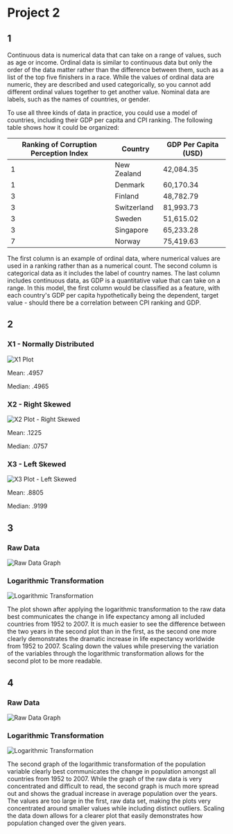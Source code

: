 # Project 2

## 1 

Continuous data is numerical data that can take on a range of values, such as age or income. Ordinal data is similar to continuous data but only the order of the data matter rather than the difference between them, such as a list of the top five finishers in a race. While the values of ordinal data are numeric, they are described and used categorically, so you cannot add different ordinal values together to get another value. Nominal data are labels, such as the names of countries, or gender. 

To use all three kinds of data in practice, you could use a model of countries, including their GDP per capita and CPI ranking. The following table shows how it could be organized:

| Ranking of Corruption Perception Index    | Country | GDP Per Capita (USD) |
| ----------- | ----------- | --------------|
| 1    | New Zealand      | 42,084.35|
| 1   | Denmark        | 60,170.34 |
| 3    | Finland       | 48,782.79 |
| 3   | Switzerland      | 81,993.73 |
| 3    | Sweden       | 51,615.02 |
| 3   | Singapore       | 65,233.28 |
| 7    | Norway       | 75,419.63 |

The first column is an example of ordinal data, where numerical values are used in a ranking rather than as a numerical count. The second column is categorical data as it includes the label of country names. The last column includes continuous data, as GDP is a quantitative value that can take on a range. In this model, the first column would be classified as a feature, with each country's GDP per capita hypothetically being the dependent, target value - should there be a correlation between CPI ranking and GDP.


## 2 

### X1 - Normally Distributed 

![X1 Plot](X1plot.png)

Mean: .4957

Median: .4965

### X2 - Right Skewed

![X2 Plot - Right Skewed](X2plot.png)

Mean: .1225

Median: .0757

### X3 - Left Skewed

![X3 Plot - Left Skewed](X3plot.png)

Mean: .8805

Median: .9199

## 3

### Raw Data

![Raw Data Graph](lifeExp.png)

### Logarithmic Transformation

![Logarithmic Transformation](loglifeExp.png)

The plot shown after applying the logarithmic transformation to the raw data best communicates the change in life expectancy among all included countries from 1952 to 2007. It is much easier to see the difference between the two years in the second plot than in the first, as the second one more clearly demonstrates the dramatic increase in life expectancy worldwide from 1952 to 2007. Scaling down the values while preserving the variation of the variables through the logarithmic transformation allows for the second plot to be more readable. 

## 4 

### Raw Data

![Raw Data Graph](pop.png)

### Logarithmic Transformation

![Logarithmic Transformation](logPop.png)

The second graph of the logarithmic transformation of the population variable clearly best communicates the change in population amongst all countries from 1952 to 2007. While the graph of the raw data is very concentrated and difficult to read, the second graph is much more spread out  and shows the gradual increase in average population over the years. The values are too large in the first, raw data set, making the plots very concentrated around smaller values while including distinct outliers. Scaling the data down allows for a clearer plot that easily demonstrates how population changed over the given years. 


